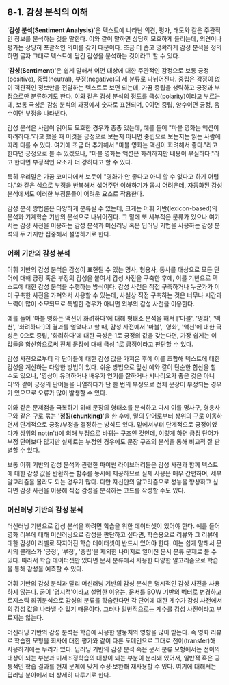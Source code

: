 ## 8-1. 감성 분석의 이해
'**감성 분석(Sentiment Analysis)**'은 텍스트에 나타난 의견, 평가, 태도와 같은 주관적인 정보를 분석하는 것을 말한다. 이와 같이 말하면 상당히 모호하게 들리는데, 의견이나 평가는 상당히 포괄적인 의미를 갖기 때문이다. 조금 더 좁고 명확하게 감성 분석을 정의하면 글자 그대로 텍스트에 담긴 감성을 분석하는 것이라고 할 수 있다.

'**감성(Sentiment)**'은 쉽게 말해서 어떤 대상에 대한 주관적인 감정으로 보통 긍정(positive), 중립(neutral), 부정(negative)의 세 분류로 나뉘어진다. 중립은 감정이 없이 객관적인 정보만을 전달하는 텍스트로 보면 되는데, 가끔 중립을 생략하고 긍정과 부정으로만 분류하기도 한다. 이와 같은 감성 분석의 정도를 극성(polarity)이라고 부르는데, 보통 극성은 감성 분석의 과정에서 숫자로 표현되며, 0이면 중립, 양수이면 긍정, 음수이면 부정을 나타낸다.

감성 분석은 사람이 읽어도 모호한 경우가 종종 있는데, 예를 들어 "마블 영화는 액션이 화려하다."라고 했을 때 이것을 긍정으로 보는지 아니면 중립으로 보는지는 읽는 사람에 따라 다를 수 있다. 여기에 조금 더 추가해서 "마블 영화는 액션이 화려해서 좋다."라고 한다면 긍정으로 볼 수 있겠으나, "마블 영화는 액션은 화려하지만 내용이 부실하다."라고 한다면 부정적인 요소가 더 강하다고 할 수 있다.

특히 우리말은 가끔 코미디에서 보듯이 "영화가 안 좋다고 아니 할 수 없다고 하기 어렵다."와 같은 식으로 부정을 반복해서 섞어주면 이해하기가 몹시 어려운데, 자동화된 감성 분석에서도 이러한 부정문들이 어려운 요소로 작용한다.

감성 분석 방법론은 다양하게 분류될 수 있는데, 크게는 어휘 기반(lexicon-based)의 분석과 기계학습 기반의 분석으로 나뉘어진다. 그 밑에 또 세부적은 분류가 있으나 여기서는 감성 사전을 이용하는 감성 분석과 머신러닝 혹은 딥러닝 기법을 사용하는 감성 분석의 두 가지만 집중해서 설명하기로 한다.

### 어휘 기반의 감성 분석
어휘 기반의 감성 분석은 감성이 표현될 수 있는 명사, 형용사, 동사를 대상으로 모든 단어에 대해 긍정 혹은 부정의 감성을 붙여서 감성 사전을 구축한 후에, 이를 기반으로 텍스트에 대한 감성 분석을 수행하는 방식이다. 감성 사전은 직접 구축하거나 누군가가 이미 구축한 사전을 가져와서 사용할 수 있는데, 사실상 직접 구축하는 것은 너무나 시간과 노력이 많이 소모되므로 특별한 경우가 아니면 외부의 감성 사전을 이용한다.

예를 들어 '마블 영화는 액션이 화려하다'에 대해 형태소 분석을 해서 ['마블', '영화', '액션', '화려하다']의 결과를 얻었다고 할 때, 감성 사전에서 '마블', '영화', '액션'에 대한 극성은 0으로 중립, '화려하다'에 대한 극성은 1로 긍정의 값을 갖는다면, 가장 쉽게는 이 값들을 합산함으로써 전체 문장에 대해 극성 1로 긍정이라고 판단할 수 있다.

감성 사전으로부터 각 단어들에 대한 감성 값을 가져온 후에 이를 조합해 텍스트에 대한 감성을 계산하는 다양한 방법이 있다. 쉬운 방법으로 앞선 예와 같이 단순한 합산을 할 수도 있으나, '영상이 유려하거나 배우가 연기를 잘하거나 시나리오가 좋은 것은 아니다'와 같이 긍정의 단어들을 나열하다가 단 한 번의 부정으로 전체 문장이 부정되는 경우가 있으므로 오류가 많이 발생할 수 있다.

이와 같은 문제점을 극복하기 위해 문장의 형태소를 분석하고 다시 이를 명사구, 형용사구와 같은 구로 묶는 '**청킹(chunking)**'을 한 후에, 밑의 단어로부터 상위의 구로 이동하면서 단계적으로 긍정/부정을 결정하는 방식도 있다. 밑에서부터 단계적으로 긍정이었다가 상위의 not(n't)에 의해 부정으로 바뀌는 [구조](https://nlp.stanford.edu/sentiment/treebank.html)인 것인데, 이렇게 하면 긍정 단어가 부정 단어보다 많지만 실제로는 부정인 경우에도 문장 구조의 분석을 통해 비교적 잘 판별할 수 있다.

보통 어휘 기반의 감성 분석과 관련한 파이썬 라이브러리들은 감성 사전과 함께 텍스트에 대한 감성 값을 반환하는 함수를 동시에 제공하므로 실제 사용은 매우 간편하며, 세부 알고리즘을 몰라도 되는 경우가 많다. 다만 자신만의 알고리즘으로 성능을 향상하고 싶다면 감성 사전을 이용해 직접 감성을 분석하는 코드를 작성할 수도 있다. 

### 머신러닝 기반의 감성 분석
머신러닝 기반으로 감성 분석을 하려면 학습을 위한 데이터셋이 있어야 한다. 예를 들어 영화 리뷰에 대해 머신러닝으로 감성을 판단하고 싶다면, 학습용으로 리뷰와 그 리뷰에 대한 감성이 라벨로 짝지어진 학습 데이터셋이 반드시 있어야 한다. 이는 쉽게 말해서 문서의 클래스가 '긍정', '부정', '중립'을 제외한 나머지로 일어진 문서 분류 문제로 볼 수 있다. 따라서 학습 데이터셋만 있다면 문서 분류에서 사용한 다양한 알고리즘으로 학습을 통해 감성을 예측할 수 있다.

어휘 기반의 감성 분석과 달리 머신러닝 기반의 감성 분석은 명시적인 감성 사전을 사용하지 않는다. 굳이 '명시적'이라고 설명한 이유는, 문서를 BOW 기반의 벡터로 변경하고 로지스틱 회귀분석으로 감성의 분류를 학습한다면 각 단어에 대한 계수가 감성 사전에서의 감성 값을 나타낼 수 있기 때문이다. 그러나 일반적으로는 계수를 감성 사전이라고 부르지는 않는다.

머신러닝 기반의 감성 분석은 학습에 사용한 말뭉치의 영향을 많이 받는다. 즉 영화 리뷰로 학습한 모형을 회사에 대한 평가와 같이 다른 도메인으로 그대로 전이(transfer)해 사용하기에는 무리가 있다. 딥러닝 기반의 감성 분석 혹은 문서 분류 모형에서는 전이의 대상이 되는 부분과 미세조정학습의 대상이 되는 부분이 분리돼 있어서, 일반적 혹은 공통적인 학습 결과를 현재 문제에 맞게 수정·보완해 재사용할 수 있다. 여기에 대해서는 딥러닝 분야에서 더 상세히 다루기로 한다.